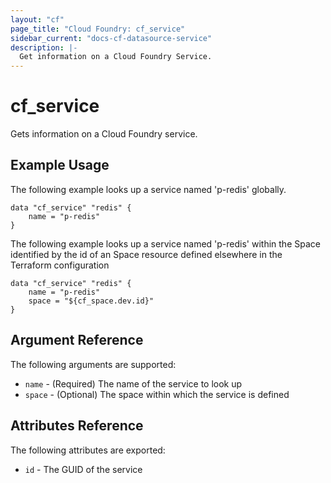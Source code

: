 ```yaml
---
layout: "cf"
page_title: "Cloud Foundry: cf_service"
sidebar_current: "docs-cf-datasource-service"
description: |-
  Get information on a Cloud Foundry Service.
---
```


# cf\_service

Gets information on a Cloud Foundry service.

## Example Usage

The following example looks up a service named 'p-redis' globally. 

```
data "cf_service" "redis" {
    name = "p-redis"    
}
```

The following example looks up a service named 'p-redis' within the Space identified by the id of an Space resource defined elsewhere in the Terraform configuration

```
data "cf_service" "redis" {
    name = "p-redis"  
    space = "${cf_space.dev.id}"  
}
```

## Argument Reference

The following arguments are supported:

* `name` - (Required) The name of the service to look up
* `space` - (Optional) The space within which the service is defined

## Attributes Reference

The following attributes are exported:

* `id` - The GUID of the service
